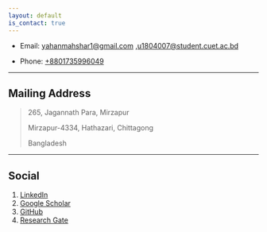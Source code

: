 ```yaml
---
layout: default
is_contact: true
---
```


* Email: [yahanmahshar1@gmail.com](mailto:yahanmahshar1@gmail.com) ,[u1804007@student.cuet.ac.bd](mailto:u1804007@student.cuet.ac.bd)

* Phone: [+8801735996049](tel:+8801735996049)

---

## Mailing Address

> 265, Jagannath Para, Mirzapur
>
> Mirzapur-4334, Hathazari, Chittagong
>
> Bangladesh

---

## Social

1. [LinkedIn](https://www.linkedin.com/in/mahshar-yahan/)
2. [Google Scholar](https://scholar.google.com/citations?user=nIlUC-UAAAAJ&hl=en)
3. [GitHub](https://github.com/mahshar-yahan?tab=repositories)
4. [Research Gate](https://www.researchgate.net/profile/Mahshar-Yahan)
